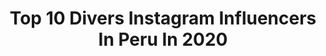 ---
title: Top 10 Divers Instagram Influencers In Peru In 2020
description: >-
  Find top divers Instagram influencers in Peru in 2020. Most popular hashtags: #yomequedoencasa #cuarentena #love #girl.
platform: Instagram
profiles:
  - username: "sofiamalaga.g"
    fullname: >-
      S O F Í A 🧡
    location: "Peru"
    followers: 9363
    engagement: 897
    commentsToLikes: 0.010864
    id: ck8taic4vrvp80j78bwp9n4r6
    verified: false
    hashtags: "#fitlife, #yomequedoencasa, #mejoryapea, #nutriproteinbar"
  - username: "mohsinkazmitakespictures"
    fullname: >-
      Mohsin Kazmi
    location: "Peru"
    followers: 30273
    engagement: 121
    commentsToLikes: 0.017721
    id: ck0u7nwlj56it0i195xbvaxf4
    verified: false
    hashtags: ""
  - username: "xiomara.vidalr"
    fullname: >-
      XIOMARA VIDAL RAMIREZ
    location: "Peru"
    followers: 461642
    engagement: 266
    commentsToLikes: 0.024662
    id: ck8t26k7iybrq0j78jhltkbhf
    verified: false
    hashtags: "#buenosdias, #bomdia, #argentina, #linda"
  - username: "andres_gavino"
    fullname: >-
      Andres Gaviño
    location: "Peru"
    followers: 50246
    engagement: 97
    commentsToLikes: 0.024323
    id: ck6u94emvvfp50j71xf7hnarg
    verified: true
    hashtags: "#familia, #lmfao, #patience, #thoughts"
  - username: "annie_nole"
    fullname: >-
      Annie Nole
    location: "Peru"
    followers: 7453
    engagement: 1016
    commentsToLikes: 0.062926
    id: ck5c0xixbu1io0i11gab6km36
    verified: false
    hashtags: "#rail, #skatelikeagirl, #aggresiveinline, #8marzo"
  - username: "jacoriat"
    fullname: >-
      Juan Andrés Coriat 🇵🇪
    location: "Peru"
    followers: 10326
    engagement: 587
    commentsToLikes: 0.038197
    id: ck5hfs45qz1m00i11ndwshty6
    verified: false
    hashtags: "#northcalifornia, #freediver, #moon, #covid"
  - username: "lajavi.arnillas"
    fullname: >-
      Javiera Arnillas Cartagena
    location: "Peru"
    followers: 12344
    engagement: 659
    commentsToLikes: 0.077784
    id: ck5zumcm02mz00i14zfvgkud2
    verified: false
    hashtags: "#vamosalaplaya, #makeup, #dress, #girlslikeus"
  - username: "oficial.tatiana"
    fullname: >-
      Tatiana
    location: "Peru"
    followers: 199466
    engagement: 95
    commentsToLikes: 0.017895
    id: ck5zuwsek36ja0i14se292let
    verified: true
    hashtags: "#nohablare, #stairs, #cuarentena, #yomequedoencasa"
  - username: "clubcienciano"
    fullname: >-
      Club Cienciano
    location: "Peru"
    followers: 29953
    engagement: 93
    commentsToLikes: 0.011819
    id: ck602rpyjismd0i14kqucycaf
    verified: false
    hashtags: "#sisepuede, #cuarentenanacional, #cienciano, #diversi"
---